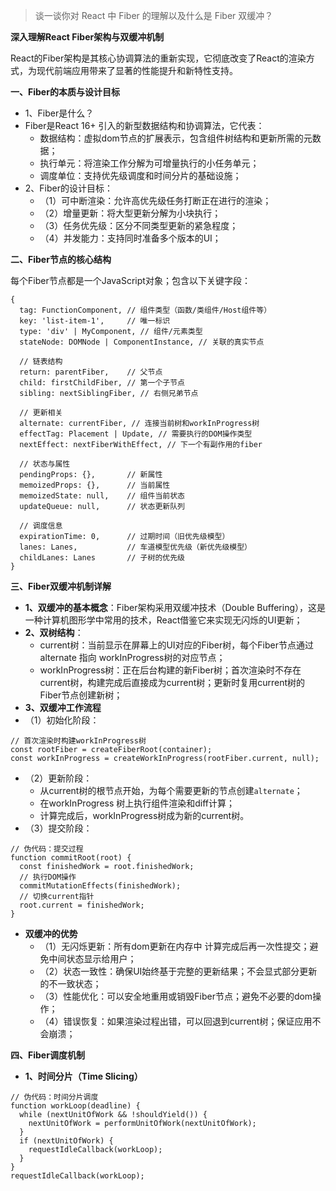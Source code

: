 > 谈一谈你对 React 中 Fiber 的理解以及什么是 Fiber 双缓冲？

**深入理解React Fiber架构与双缓冲机制**

React的Fiber架构是其核心协调算法的重新实现，它彻底改变了React的渲染方式，为现代前端应用带来了显著的性能提升和新特性支持。

**一、Fiber的本质与设计目标**
- 1、Fiber是什么？
- Fiber是React 16+ 引入的新型数据结构和协调算法，它代表：
   - 数据结构：虚拟dom节点的扩展表示，包含组件树结构和更新所需的元数据；
   - 执行单元：将渲染工作分解为可增量执行的小任务单元；
   - 调度单位：支持优先级调度和时间分片的基础设施；
- 2、Fiber的设计目标：
   - （1）可中断渲染：允许高优先级任务打断正在进行的渲染；
   - （2）增量更新：将大型更新分解为小块执行；
   - （3）任务优先级：区分不同类型更新的紧急程度；
   - （4）并发能力：支持同时准备多个版本的UI；
 
**二、Fiber节点的核心结构**

每个Fiber节点都是一个JavaScript对象；包含以下关键字段：
```
{
  tag: FunctionComponent, // 组件类型（函数/类组件/Host组件等）
  key: 'list-item-1',     // 唯一标识
  type: 'div' | MyComponent, // 组件/元素类型
  stateNode: DOMNode | ComponentInstance, // 关联的真实节点
  
  // 链表结构
  return: parentFiber,    // 父节点
  child: firstChildFiber, // 第一个子节点
  sibling: nextSiblingFiber, // 右侧兄弟节点
  
  // 更新相关
  alternate: currentFiber, // 连接当前树和workInProgress树
  effectTag: Placement | Update, // 需要执行的DOM操作类型
  nextEffect: nextFiberWithEffect, // 下一个有副作用的fiber
  
  // 状态与属性
  pendingProps: {},       // 新属性
  memoizedProps: {},      // 当前属性
  memoizedState: null,    // 组件当前状态
  updateQueue: null,      // 状态更新队列
  
  // 调度信息
  expirationTime: 0,      // 过期时间（旧优先级模型）
  lanes: Lanes,           // 车道模型优先级（新优先级模型）
  childLanes: Lanes       // 子树的优先级
}
```

**三、Fiber双缓冲机制详解**

- **1、双缓冲的基本概念**：Fiber架构采用双缓冲技术（Double Buffering），这是一种计算机图形学中常用的技术，React借鉴它来实现无闪烁的UI更新；
- **2、双树结构**：
   - current树：当前显示在屏幕上的UI对应的Fiber树，每个Fiber节点通过alternate 指向 workInProgress树的对应节点；
   - workInProgress树：正在后台构建的新Fiber树；首次渲染时不存在current树，构建完成后直接成为current树；更新时复用current树的Fiber节点创建新树；
- **3、双缓冲工作流程**
- （1）初始化阶段：
```
// 首次渲染时构建workInProgress树
const rootFiber = createFiberRoot(container);
const workInProgress = createWorkInProgress(rootFiber.current, null);
```
- （2）更新阶段：
   - 从current树的根节点开始，为每个需要更新的节点创建`alternate`；
   - 在workInProgress 树上执行组件渲染和diff计算；
   - 计算完成后，workInProgress树成为新的current树。
- （3）提交阶段：
```
// 伪代码：提交过程
function commitRoot(root) {
  const finishedWork = root.finishedWork;
  // 执行DOM操作
  commitMutationEffects(finishedWork);
  // 切换current指针
  root.current = finishedWork;
}
```
- **双缓冲的优势**
   - （1）无闪烁更新：所有dom更新在内存中 计算完成后再一次性提交；避免中间状态显示给用户；
   - （2）状态一致性：确保UI始终基于完整的更新结果；不会显式部分更新的不一致状态；
   - （3）性能优化：可以安全地重用或销毁Fiber节点；避免不必要的dom操作；
   - （4）错误恢复：如果渲染过程出错，可以回退到current树；保证应用不会崩溃；
 
**四、Fiber调度机制**
- **1、时间分片（Time Slicing）**
```
// 伪代码：时间分片调度
function workLoop(deadline) {
  while (nextUnitOfWork && !shouldYield()) {
    nextUnitOfWork = performUnitOfWork(nextUnitOfWork);
  }
  if (nextUnitOfWork) {
    requestIdleCallback(workLoop);
  }
}
requestIdleCallback(workLoop);
```



 







